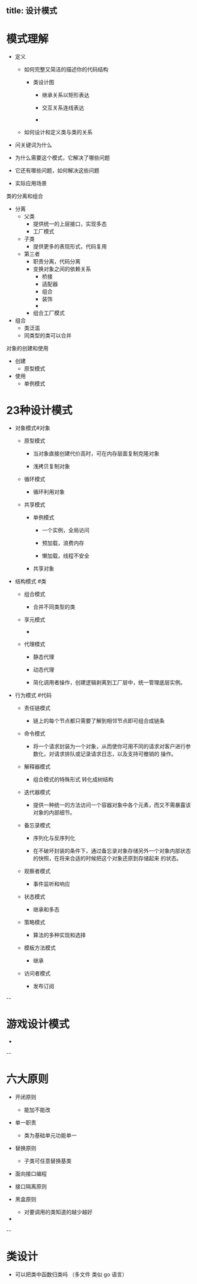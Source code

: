 title: 设计模式
--

# 模式理解


- 定义


    - 如何完整又简洁的描述你的代码结构


         - 类设计图


              - 继承关系以矩形表达


              - 交互关系连线表达


              -


    - 如何设计和定义类与类的关系


- 问关键词为什么


- 为什么需要这个模式，它解决了哪些问题


- 它还有哪些问题，如何解决这些问题


- 实际应用场景



类的分离和组合

- 分离
  - 父类
    - 提供统一的上层接口，实现多态
    - 工厂模式
  - 子类
    - 提供更多的表现形式，代码复用
  - 第三者
    - 职责分离，代码分离
    - 变换对象之间的依赖关系
      - 桥接
      - 适配器
      - 组合
      - 装饰
      - 
    - 组合工厂模式
- 组合
  - 类泛滥
  - 同类型的类可以合并

对象的创建和使用

- 创建
  - 原型模式
- 使用
  - 单例模式

# 23种设计模式


- 对象模式#对象


    - 原型模式


         - 当对象直接创建代价高时，可在内存层面复制克隆对象


         - 浅拷贝复制对象


    - 循环模式


         - 循环利用对象


    - 共享模式


         - 单例模式


              - 一个实例，全局访问


              - 预加载，浪费内存


              - 懒加载，线程不安全


         - 共享对象


- 结构模式  #类


    - 组合模式


         - 合并不同类型的类


    - 享元模式


         -


    - 代理模式


         - 静态代理


         - 动态代理


         - 简化调用者操作，创建逻辑剥离到工厂层中，统一管理底层实例。


- 行为模式 #代码


    - 责任链模式


         - 链上的每个节点都只需要了解到相邻节点即可组合成链条


    - 命令模式


         - 将一个请求封装为一个对象，从而使你可用不同的请求对客户进行参数化，对请求排队或记录请求日志，以及支持可撤销的 操作。


    - 解释器模式


         - 组合模式的特殊形式 转化成树结构


    - 迭代器模式


         - 提供一种统一的方法访问一个容器对象中各个元素，而又不需暴露该对象的内部细节。


    - 备忘录模式


         - 序列化与反序列化


         - 在不破坏封装的条件下，通过备忘录对象存储另外一个对象内部状态的快照，在将来合适的时候把这个对象还原到存储起来 的状态。


    - 观察者模式


         - 事件监听和响应


    - 状态模式


         - 继承和多态


    - 策略模式


         - 算法的多种实现和选择


    - 模板方法模式


         - 继承


    - 访问者模式


         - 发布订阅



--

# 游戏设计模式


-



--

# 六大原则


- 开闭原则


    - 能加不能改


- 单一职责


    - 类为基础单元功能单一


- 替换原则


    - 子类可任意替换基类


- 面向接口编程


- 接口隔离原则


- 黑盒原则


    - 对要调用的类知道的越少越好


-



--

# 类设计


- 可以把类中函数归类吗 （多文件 类似 go 语言）
